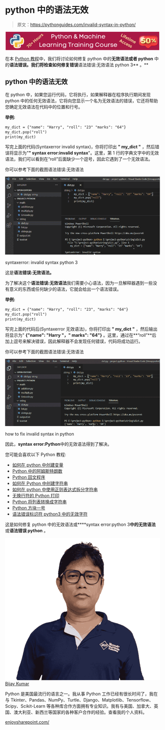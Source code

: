 # python 中的语法无效

> 原文：<https://pythonguides.com/invalid-syntax-in-python/>

[![Python & Machine Learning training courses](img/49ec9c6da89a04c9f45bab643f8c765c.png)](https://sharepointsky.teachable.com/p/python-and-machine-learning-training-course)

在本 [Python 教程](https://pythonguides.com/python-download-and-installation/)中，我们将讨论如何修复 python 中的**无效语法或者 python** 中的**语法错误。我们将检查如何修复错误**语法错误:无效语法 python 3** 。**

## python 中的语法无效

在 python 中，如果您运行代码，它将执行，如果解释器在程序执行期间发现 python 中的任何无效语法，它将向您显示一个名为无效语法的错误，它还将帮助您确定无效语法在代码中的位置和行号。

**举例:**

```
my_dict = {"name": "Harry", "roll": "23" "marks": "64"}
my_dict.pop("roll")
print(my_dict)
```

写完上面的代码(Syntaxerror invalid syntax)，你将打印出 **" my_dict "** ，然后错误将显示为"**" syntax error:invalid syntax**"。这里，第 1 行的字典文字中的无效语法，我们可以看到在“roll”后面缺少一个逗号，因此它遇到了一个无效语法。

你可以参考下面的截图语法错误:无效语法

![invalid syntax in python, syntax error python](img/5b2384b2d7d3848923e6230400e5e775.png "Syntaxerror invalid")

syntaxerror: invalid syntax python 3

这是**语法错误:无效语法。**

为了解决这个**语法错误:无效语法**我们需要小心语法，因为一旦解释器遇到一些没有意义的东西或任何缺少的语法，它就会给出一个语法错误。

**举例:**

```
my_dict = {"name": "Harry", "roll": "23", "marks": "64"}
my_dict.pop("roll")
print(my_dict)
```

写完上面的代码后(Syntaxerror 无效语法)，你将打印出 **" my_dict "** ，然后输出将显示为" **{"name": "Harry "，" marks": "64"}** 。这里，通过在**“roll”**后加上逗号来解决错误，因此解释器不会发现任何错误，代码将成功运行。

你可以参考下面的截图语法错误:无效语法

![syntaxerror: invalid syntax python 3](img/dec26bc6bf62df5b8ccd41ab90db8ddc.png "Syntaxerror invalid syntax 1")

how to fix invalid syntax in python

因此，**syntax error:Python**中的无效语法得到了解决。

您可能会喜欢以下 Python 教程:

*   [如何在 python 中创建变量](https://pythonguides.com/create-python-variable/)
*   [Python 中的阿姆斯特朗数](https://pythonguides.com/armstrong-number-in-python/)
*   [Python 回文程序](https://pythonguides.com/python-palindrome-program/)
*   [如何在 Python 中创建字符串](https://pythonguides.com/create-a-string-in-python/)
*   [如何在 python 中使用正则表达式拆分字符串](https://pythonguides.com/python-split-string-regex/)
*   [无换行符的 Python 打印](https://pythonguides.com/python-print-without-newline/)
*   [Python 将列表转换成字符串](https://pythonguides.com/python-convert-list-to-string/)
*   [Python 方块一号](https://pythonguides.com/python-square-a-number/)
*   [语法错误标识符 python3 中的无效字符](https://pythonguides.com/syntaxerror-invalid-character-in-identifier-python3/)

这是如何修复 python 中的无效语法或****syntax error:python 3**中的无效语法**或**语法错误 python** 。

![Bijay Kumar MVP](img/9cb1c9117bcc4bbbaba71db8d37d76ef.png "Bijay Kumar MVP")[Bijay Kumar](https://pythonguides.com/author/fewlines4biju/)

Python 是美国最流行的语言之一。我从事 Python 工作已经有很长时间了，我在与 Tkinter、Pandas、NumPy、Turtle、Django、Matplotlib、Tensorflow、Scipy、Scikit-Learn 等各种库合作方面拥有专业知识。我有与美国、加拿大、英国、澳大利亚、新西兰等国家的各种客户合作的经验。查看我的个人资料。

[enjoysharepoint.com/](https://enjoysharepoint.com/)[](https://www.facebook.com/fewlines4biju "Facebook")[](https://www.linkedin.com/in/fewlines4biju/ "Linkedin")[](https://twitter.com/fewlines4biju "Twitter")